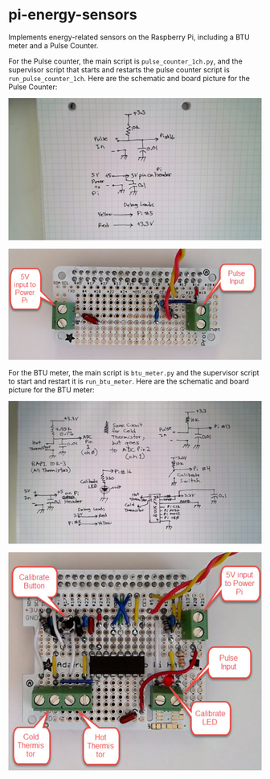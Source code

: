 # pi-energy-sensors
Implements energy-related sensors on the Raspberry Pi, including a BTU meter and a Pulse Counter.

For the Pulse counter, the main script is `pulse_counter_1ch.py`, and the supervisor script that
starts and restarts the pulse counter script is `run_pulse_counter_1ch`.
Here are the schematic and board picture for the Pulse Counter:

![Pulse Counter Schematic](docs/images/schematic_pulse_counter.jpg)

![Pulse Counter Board Picture](docs/images/board_pulse_counter.jpg)

For the BTU meter, the main script is `btu_meter.py` and the supervisor script to start
and restart it is `run_btu_meter`.  Here are the schematic and board picture for the BTU meter:

![BTU Meter Schematic](docs/images/schematic_btu_meter.jpg)

![BTU Meter Board Picture](docs/images/board_btu_meter.jpg)
